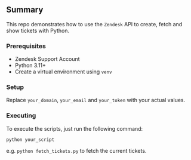## Summary

This repo demonstrates how to use the `Zendesk` API to create, fetch and show tickets
with Python.

### Prerequisites
- Zendesk Support Account
- Python 3.11+
- Create a virtual environment using `venv`

### Setup
Replace `your_domain`, `your_email` and `your_token` with your actual values.

### Executing
To execute the scripts, just run the following command:
```
python your_script
```

e.g. `python fetch_tickets.py` to fetch the current tickets.